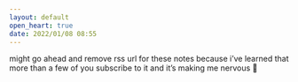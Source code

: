 ```yaml
---
layout: default
open_heart: true
date: 2022/01/08 08:55
---
```


might go ahead and remove rss url for these notes because i’ve learned that more than a few of you subscribe to it and it’s making me nervous 🥲
